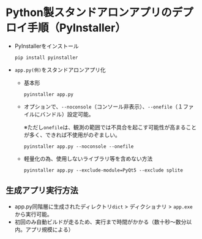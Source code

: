 # Python製スタンドアロンアプリのデプロイ手順（PyInstaller）

- PyInstallerをインストール

    ```
    pip install pyinstaller
    ```

- `app.py(例)`をスタンドアロンアプリ化

  - 基本形

    ```
    pyinstaller app.py
    ```

  - オプションで、`--noconsole`（コンソール非表示）、`--onefile`（１ファイルにバンドル）設定可能。

    ※ただし`onefile`は、観測の範囲では不具合を起こす可能性が高まることが多く、できれば不使用がのぞましい。

    ```
    pyinstaller app.py --noconsole --onefile
    ```

  - 軽量化の為、使用しないライブラリ等を含めない方法

    ```
    pyinstaller app.py --exclude-module=PyQt5 --exclude splite
    ```

## 生成アプリ実行方法

- app.py同階層に生成されたディレクトリ`dict` > ディクショナリ > `app.exe` から実行可能。
- 初回のみ自動ビルドが走るため、実行まで時間がかかる（数十秒～数分以内。アプリ規模による）
